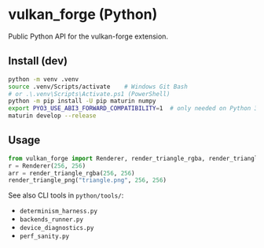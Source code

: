 <!-- A1.11-BEGIN:python-readme -->
# vulkan_forge (Python)

Public Python API for the vulkan-forge extension.

## Install (dev)
```bash
python -m venv .venv
source .venv/Scripts/activate    # Windows Git Bash
# or .\.venv\Scripts\Activate.ps1 (PowerShell)
python -m pip install -U pip maturin numpy
export PYO3_USE_ABI3_FORWARD_COMPATIBILITY=1  # only needed on Python 3.13
maturin develop --release
```

## Usage
```python
from vulkan_forge import Renderer, render_triangle_rgba, render_triangle_png
r = Renderer(256, 256)
arr = render_triangle_rgba(256, 256)
render_triangle_png("triangle.png", 256, 256)
```

See also CLI tools in `python/tools/`:
- `determinism_harness.py`
- `backends_runner.py`
- `device_diagnostics.py`
- `perf_sanity.py`
<!-- A1.11-END:python-readme -->